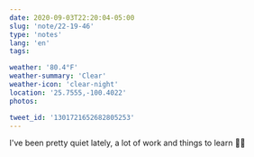 ```yaml
---
date: 2020-09-03T22:20:04-05:00
slug: 'note/22-19-46'
type: 'notes'
lang: 'en'
tags:

weather: '80.4°F'
weather-summary: 'Clear'
weather-icon: 'clear-night'
location: '25.7555,-100.4022'
photos:

tweet_id: '1301721652682805253'
---
```

I've been pretty quiet lately, a lot of work and things to learn 👌🏼